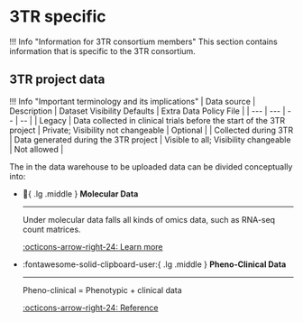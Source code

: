# 3TR specific

!!! Info "Information for 3TR consortium members"
    This section contains information that is specific to the 3TR consortium.

## 3TR project data

!!! Info "Important terminology and its implications"
    | Data source | Description | Dataset Visibility Defaults | Extra Data Policy File |
    | --- | --- | -- | -- |
    | Legacy | Data collected in clinical trials before the start of the 3TR project | Private; Visibility not changeable | Optional |
    | Collected during 3TR | Data generated during the 3TR project | Visible to all; Visibility changeable | Not allowed |

The in the data warehouse to be uploaded data can be divided conceptually into:

<div class="grid cards" markdown>

-   :dna:{ .lg .middle } __Molecular Data__

    ---

    Under molecular data falls all kinds of omics data, such as RNA-seq count matrices.

    [:octicons-arrow-right-24: Learn more](../molecular-data)

-   :fontawesome-solid-clipboard-user:{ .lg .middle } __Pheno-Clinical Data__

    ---

    Pheno-clinical = Phenotypic + clinical data

    [:octicons-arrow-right-24: Reference](../pheno-clinical-data)